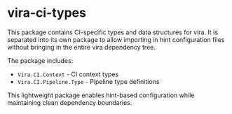 # vira-ci-types

This package contains CI-specific types and data structures for vira. It is separated into its own package to allow importing in hint configuration files without bringing in the entire vira dependency tree.

The package includes:

- `Vira.CI.Context` - CI context types
- `Vira.CI.Pipeline.Type` - Pipeline type definitions

This lightweight package enables hint-based configuration while maintaining clean dependency boundaries.
